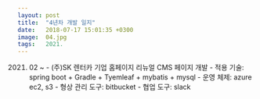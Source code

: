 ```yaml
---
layout: post
title:  "4년차 개발 일지"
date:   2018-07-17 15:01:35 +0300
image:  04.jpg
tags:   2021.
---
```

  2021. 02 ~ 
    - (주)SK 렌터카 기업 홈페이지 리뉴얼 CMS 페이지 개발
    - 적용 기술: spring boot + Gradle + Tyemleaf + mybatis + mysql
    - 운영 체제: azure ec2, s3
    - 형상 관리 도구: bitbucket
    - 협업 도구: slack
